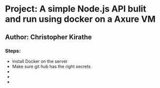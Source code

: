 # Project: A simple Node.js API bulit and run using docker on a Axure VM

## Author: Christopher Kirathe

### Steps:
- Install Docker on the server
- Make sure git hub has the right secrets
- 
-
-